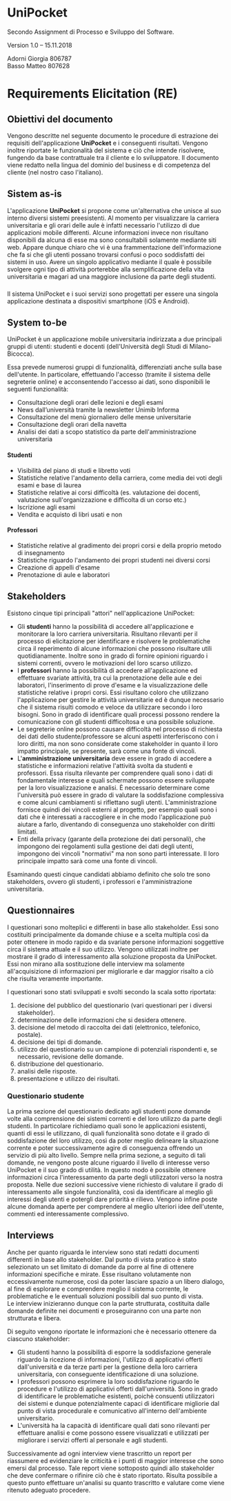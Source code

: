 # UniPocket
Secondo Assignment di Processo e Sviluppo del Software.

Version 1.0 – 15.11.2018

Adorni Giorgia 806787  
Basso Matteo 807628

# Requirements Elicitation (RE)

## <!--Istruzioni del documento-->

<!--inserire le istruzioni eventuali-->

## Obiettivi del documento

Vengono descritte nel seguente documento le procedure di estrazione dei requisiti dell'applicazione **UniPocket** e i conseguenti risultati<!--, incluse attività di analisi-->. Vengono inoltre riportate le funzionalità del sistema e ciò che intende risolvere, fungendo da base contrattuale tra il cliente e lo sviluppatore.
Il documento viene redatto nella lingua del dominio del business e di competenza del cliente (nel nostro caso l'italiano).

## Sistem as-is

L'applicazione **UniPocket** si propone come un'alternativa che unisce al suo interno diversi sistemi preesistenti. Al momento per visualizzare la carriera universitaria e gli orari delle aule è infatti necessario l'utilizzo di due applicazioni mobile differenti. Alcune informazioni invece non risultano disponibili da alcuna di esse ma sono consultabili solamente mediante siti web.
Appare dunque chiaro che vi è una frammentazione dell'informazione che fa si che gli utenti possano trovarsi confusi o poco soddisfatti dei sistemi in uso. Avere un singolo applicativo mediante il quale è possibile svolgere ogni tipo di attività porterebbe alla semplificazione della vita universitaria e magari ad una maggiore inclusione da parte degli studenti.

### <!--Domain understanding-->

<!-- Descrizione dell'ambiente universitario, organizzazioni etc
Definire chi è il **committente** e chi sono gi **sviluppatori**-->

Il sistema UniPocket e i suoi servizi<!--elencare enventuali nomi per il servizio voti, statistiche etc.--> sono progettati per essere una singola applicazione destinata a dispositivi smartphone (iOS e Android). 

## System to-be
UniPocket è un applicazione mobile universitaria indirizzata a due principali gruppi di utenti: studenti e docenti (dell'Università degli Studi di Milano-Bicocca). 

Essa prevede numerosi gruppi di funzionalità, differenziati anche sulla base dell'utente. In particolare, effettuando l'accesso (tramite il sistema delle segreterie online) e acconsentendo l'accesso ai dati, sono disponibili le seguenti funzionalità: 

- Consultazione degli orari delle lezioni e degli esami
- News dall’università tramite la newsletter Unimib Informa
- Consultazione del menù giornaliero delle mense universitarie
- Consultazione degli orari della navetta
- Analisi dei dati a scopo statistico da parte dell'amministrazione universitaria

#### Studenti

- Visibilità del piano di studi e libretto voti 
- Statistiche relative l'andamento della carriera, come media dei voti degli esami e base di laurea
- Statistiche relative ai corsi difficoltà (es. valutazione dei docenti, valutazione sull'organizzazione e  difficolta di un corso etc.)
- Iscrizione agli esami
- Vendita e acquisto di libri usati e non

#### Professori

- Statistiche relative al gradimento dei propri corsi e della proprio metodo di insegnamento 
- Statistiche riguardo l'andamento dei propri studenti nei diversi corsi
- Creazione di appelli d'esame 
- Prenotazione di aule e laboratori

## Stakeholders

Esistono cinque tipi principali "attori" nell'applicazione UniPocket:

- Gli **studenti** hanno la possibilità di accedere all'applicazione e monitorare la loro carriera universitaria. Risultano rilevanti per il processo di elicitazione per identificare e risolvere le problematiche circa il reperimento di alcune informazioni che possono risultare utili quotidianamente. Inoltre sono in grado di fornire opinioni riguardo i sistemi correnti, ovvero le motivazioni del loro scarso utilizzo.
- I **professori** hanno la possibilità di accedere all'applicazione ed effettuare svariate attività, tra cui la prenotazione delle aule e dei laboratori, l'inserimento di prove d'esame e la visualizzazione delle statistiche relative i propri corsi. Essi risultano coloro che utilizzano l'applicazione per gestire le attività universitarie ed è dunque necessario che il sistema risulti comodo e veloce da utilizzare secondo i loro bisogni. Sono in grado di identificare quali processi possono rendere la comunicazione con gli studenti difficoltosa e una possibile soluzione.
- Le segreterie online possono causare difficoltà nel processo di richiesta dei dati dello studente/professore se alcuni aspetti interferiscono con i loro diritti, ma non sono considerate come stakeholder in quanto il loro impatto principale, se presente, sarà come una fonte di vincoli. 
- L'**amministrazione universitaria** deve essere in grado di accedere a statistiche e informazioni relative l'attività svolta da studenti e professori. Essa risulta rilevante per comprendere quali sono i dati di fondamentale interesse e quali schermate possono essere sviluppate per la loro visualizzazione e analisi. È necessario determinare come l'università può essere in grado di valutare la soddisfazione complessiva e come alcuni cambiamenti si riflettano sugli utenti. L'amministrazione fornisce quindi dei vincoli esterni al progetto, per esempio quali sono i dati che è interessati a raccogliere e in che modo l'applicazione può aiutare a farlo, diventando di conseguenza uno stakeholder con diritti limitati.
- Enti della privacy (garante della protezione dei dati personali), che impongono dei regolamenti sulla gestione dei dati degli utenti, impongono dei vincoli "normativi" ma non sono parti interessate. Il loro principale impatto sarà come una fonte di vincoli. 

Esaminando questi cinque candidati abbiamo definito che solo tre sono stakeholders, ovvero gli studenti, i professori e l'amministrazione universitaria. 

<!-- MANCA QUESTO Inoltre, prima di poter procedere alla fase di sottomissione dei questionari e delle interviste, abbiamo definito le priorità e i diritti di ciascuna categoria (parte interessata), in modo da poter scegliere tra due requisiti contrastanti e risolvere situazioni in cui abbiano uguale priorità e non possano essere scambiati in modo efficace. 
In seguito, dopo aver compreso il ruolo, le responsabilità e le interazioni tra gli stakeholders, abbiamo  identificato i rappresentanti appropriati che possono parlare a nome di un determinato gruppo di stakeholders, in modo da ricevere un contributo per il  processo di sollecitazione dei requisiti del sistema.-->

<!-- QUESTO é SOLO UN APPUNTO PER LA PROSSIMA SUBMIT Idealmente, un rappresentante adeguato per gli stakeholder deve:  
• comprendere il dominio aziendale;  
• comprendere questa particolare area applicativa all'interno del dominio aziendale;  
• capire il problema specifico;   
• rappresentare fedelmente le esigenze della propria comunità di stakeholder;  
• essere di supporto al sistema e al processo di definizione dei requisiti;  
• avere tempo sufficiente per essere in grado di contribuire quando richiesto. 
Poiché non tutti gli stakeholders possiedono gli attributi di cui sopra (per esempio la comprensione del dominio etc.), è necessario un periodo di formazione e istruzione per garantire che le parti interessate siano a conoscenza dei requisiti (da implementare).-->

### <!--System models-->

<!-- PROSSIMA SUBMIT Eventuali scenari, storyboard e mockup dell'applicazione: modelli illustrativi, l'interfaccia utente del sistema e i percorsi di navigazione che rappresentano la sequenza di schermate-->

## Questionnaires

I questionari sono molteplici e differenti in base allo stakeholder. Essi sono costituiti principalmente da domande chiuse e a scelta multipla così da poter ottenere in modo rapido e da svariate persone informazioni soggettive circa il sistema attuale e il suo utilizzo. Vengono utilizzati inoltre per mostrare il grado di interessamento alla soluzione proposta da UniPocket. Essi non mirano alla sostituzione delle interview ma solamente all'acquisizione di informazioni per migliorarle e dar maggior risalto a ciò che risulta veramente importante.

I questionari sono stati sviluppati e svolti secondo la scala sotto riportata:

1. decisione del pubblico del questionario (vari questionari per i diversi stakeholder).
2. determinazione delle informazioni che si desidera ottenere.
3. decisione del metodo di raccolta dei dati (elettronico, telefonico, postale).
4. decisione dei tipi di domande.
5. utilizzo del questionario su un campione di potenziali rispondenti e, se necessario, revisione delle domande.
6. distribuzione del questionario.
7. analisi delle risposte.
8. presentazione e utilizzo dei risultati.

### Questionario studente

La prima sezione del questionario dedicato agli studenti pone domande volte alla comprensione dei sistemi correnti e del loro utilizzo da parte degli studenti.
In particolare richiediamo quali sono le applicazioni esistenti, quanti di essi le utilizzano, di quali funzionalità sono dotate e il grado di soddisfazione del loro utilizzo, così da poter meglio delineare la situazione corrente e poter successivamente agire di conseguenza offrendo un servizio di più alto livello.
Sempre nella prima sezione, a seguito di tali domande, ne vengono poste alcune riguardo il livello di interesse verso UniPocket e il suo grado di utilità. In questo modo è possibile ottenere informazioni circa l'interessamento da parte degli utilizzatori verso la nostra proposta.
Nelle due sezioni successive viene richiesto di valutare il grado di interessamento alle singole funzionalità, così da identificare al meglio gli interessi degli utenti e potergli dare priorità e rilievo.
Vengono infine poste alcune domanda aperte per comprendere al meglio ulteriori idee dell'utente, commenti ed interessamente complessivo.

<!--MANCA QUESTO: spiegazione della ridondanza di alcune domande, e la spiegazione della scala di gratimento usata -->

## Interviews

Anche per quanto riguarda le interview sono stati redatti documenti differenti in base allo stakeholder. Dal punto di vista pratico è stato selezionato un set limitato di domande da porre al fine di ottenere informazioni specifiche e mirate. Esse risultano volutamente non eccessivamente numerose, così da poter lasciare spazio a un libero dialogo, al fine di esplorare e comprendere meglio il sistema corrente, le problematiche e le eventuali soluzioni possibili dal suo punto di vista.  
Le interview inizieranno dunque con la parte strutturata, costituita dalle domande definite nei documenti e proseguiranno con una parte non strutturata e libera.

Di seguito vengono riportate le informazioni che è necessario ottenere da ciascuno stakeholder:
- Gli studenti hanno la possibilità di esporre la soddisfazione generale riguardo la ricezione di informazioni, l'utilizzo di applicativi offerti dall'università e da terze parti per la gestione della loro carriera universitaria, con conseguente identificazione di una soluzione.
- I professori possono esprimere la loro soddisfazione riguardo le procedure e l'utilizzo di applicativi offerti dall'università. Sono in grado di identificare le problematiche esistenti, poichè consuenti utilizzatori dei sistemi e dunque potenzialmente capaci di identificare migliorie dal punto di vista procedurale e comunicativo all'interno dell'ambiente universitario.
- L'università ha la capacità di identificare quali dati sono rilevanti per effettuare analisi e come possono essere visualizzati e utilizzati per migliorare i servizi offerti al personale e agli studenti.

Successivamente ad ogni interview viene trascritto un report per riassumere ed evidenziare le criticità e i punti di maggior interesse che sono emersi dal processo. Tale report viene sottoposto quindi allo stakeholder che deve confermare o rifinire ciò che è stato riportato. Risulta possibile a questo punto effettuare un'analisi su quanto trascritto e valutare come viene ritenuto adeguato procedere.

## <!-- Analisi dei risultati analizzati-->

## <!-- Segnalazione dei requisiti emergenti-->
